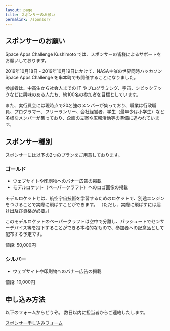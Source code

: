 ```yaml
---
layout: page
title: スポンサーのお願い
permalink: /sponsor/
---
```


## スポンサーのお願い

Space Apps Challenge Kushimoto では、スポンサーの皆様によるサポートをお願いしております。

2019年10月18日 - 2019年10月19日にかけて、NASA主催の世界同時ハッカソン Space Apps Challenge を串本町でも開催することになりました。

参加者は、中高生から社会人までの IT やプログラミング、宇宙、シビックテックなどに興味のある人たち、約100名の参加者を目標としています。

また、実行員会には現時点で20名強のメンバーが集っており、職業は行政職員、プログラマー、フリーランサー、会社経営者、学生（最年少は小学生）など多様なメンバーが集っており、企画の立案や広報活動等の準備に追われています。

## スポンサー種別

スポンサーには以下の2つのプランをご用意しております。

### ゴールド

* ウェブサイトや印刷物へのバナー広告の掲載
* モデルロケット（ペーパークラフト）へのロゴ画像の掲載

モデルロケットとは、航空宇宙技術を学習するためのロケットで、別途エンジンをつけることで実際に飛ばすことができます。
（ただし、実際に飛ばすには届け出及び資格が必要。）

このモデルロケットのペーパークラフトは空中で分離し、パラシュートでセンサーデバイス等を投下することができる本格的なもので、参加者への記念品として配布する予定です。

値段: 50,000円

### シルバー

* ウェブサイトや印刷物へのバナー広告の掲載

値段: 10,000円


## 申し込み方法

以下のフォームからどうぞ。
数日以内に担当者からご連絡したします。

[スポンサー申し込みフォーム](https://docs.google.com/forms/d/1enD4k-wZYs5eCILpaRUhAHSU5JzguxTQrkB70sotitY/edit)
